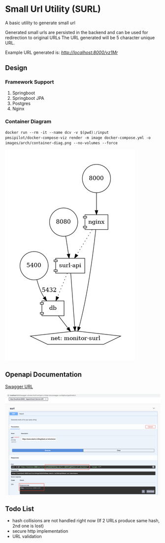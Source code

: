 <h1>Small Url Utility (SURL)</h1>

<p>A basic utility to generate small url</p>
<p>Generated small urls are persisted in the backend and can be used for redirection to original URLs
The URL generated will be 5 character unique URL.
</p>
Example URL generated is: <u><i>http://localhost:8000/vz1Mr</i></u>

<h2>Design</h2>

<h3>Framework Support</h3>

1. Springboot
2. Springboot JPA
3. Postgres
4. Nginx

<h3>Container Diagram</h3>

<code>docker run --rm -it --name dcv -v $(pwd):/input pmsipilot/docker-compose-viz render -m image docker-compose.yml -o
images/arch/container-diag.png --no-volumes --force</code>

![Container Diagram](images/arch/container-diag.png)

<h2>Openapi Documentation</h2>

[Swagger URL](http://localhost:8000/swagger-ui/index.html?configUrl=/v3/api-docs/swagger-config#)

![Swagger Image](images/swagger/surl_swagger.png)

<h2>Todo List</h2>

<ul>
<li>hash collisions are not handled right now (If 2 URLs  produce same hash, 2nd one is lost)</li>
<li>secure http implementation</li>
<li>URL validation</li>
</ul>
 
